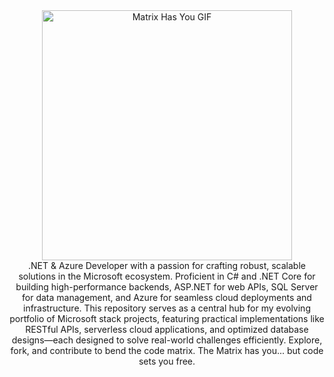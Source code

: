 <div align="center">
<img src="http://winterbe.com/image/matrix-has-you.gif" alt="Matrix Has You GIF" width="400">
</div>

<div align="center">
.NET & Azure Developer with a passion for crafting robust, scalable solutions in the Microsoft ecosystem. Proficient in C# and .NET Core for building high-performance backends, ASP.NET for web APIs, SQL Server for data management, and Azure for seamless cloud deployments and infrastructure.  
This repository serves as a central hub for my evolving portfolio of Microsoft stack projects, featuring practical implementations like RESTful APIs, serverless cloud applications, and optimized database designs—each designed to solve real-world challenges efficiently.  
Explore, fork, and contribute to bend the code matrix.  
The Matrix has you... but code sets you free.
</div>

